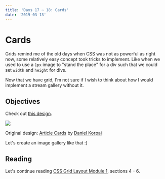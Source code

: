 ```yaml
---
title: 'Days 17 ~ 18: Cards'
date: '2019-03-13'
---
```


# Cards

Grids remind me of the old days when CSS was not as powerful as right now, some relatively easy concept took tricks to implement.
Like when we used to use a `1px` image to "stand the place" for a div such that we could set `width` and `height` for divs.

Now that we have grid, I'm not sure if I wish to think about how I would implement a stream gallery without it.

## Objectives

Check out [this design](https://dribbble.com/shots/4704119-Article-Cards).

![](https://cdn.dribbble.com/users/606683/screenshots/4704119/article-cards.png)

Original design: [Article Cards](https://dribbble.com/shots/4704119-Article-Cards) by [Daniel Korpai](https://dribbble.com/danielkorpai)

Let's create an image gallery like that :)

## Reading

Let's continue reading [CSS Grid Layout Module 1](https://www.w3.org/TR/css-grid-1/), sections 4 - 6.

<!-- TODO: add "further" section, referencing the color palette, etc-->
